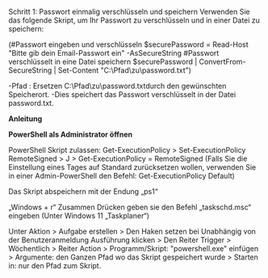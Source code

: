 Schritt 1: Passwort einmalig verschlüsseln und speichern
Verwenden Sie das folgende Skript, um Ihr Passwort zu verschlüsseln und in einer Datei zu speichern:

(#Passwort eingeben und verschlüsseln
$securePassword = Read-Host "Bitte gib dein Email-Passwort ein" -AsSecureString
#Passwort verschlüsselt in eine Datei speichern
$securePassword | ConvertFrom-SecureString | Set-Content "C:\Pfad\zu\password.txt")

-Pfad : Ersetzen C:\Pfad\zu\password.txtdurch den gewünschten Speicherort.
-Dies speichert das Passwort verschlüsselt in der Datei password.txt.


**Anleitung** 

**PowerShell als Administrator öffnen**

PowerShell Skript zulassen:
Get-ExecutionPolicy > Set-ExecutionPolicy RemoteSigned > J > Get-ExecutionPolicy = RemoteSigned
(Falls Sie die Einstellung eines Tages auf Standard zurücksetzen wollen, verwenden Sie in einer Admin-PowerShell den Befehl: Get-ExecutionPolicy Default)

Das Skript abspeichern mit der Endung „ps1“

„Windows + r“ Zusammen Drücken geben sie den Befehl „taskschd.msc“ eingeben (Unter Windows 11 „Taskplaner“)

Unter Aktion > Aufgabe erstellen > Den Haken setzen bei Unabhängig von der Benutzeranmeldung Ausführung klicken > Den Reiter Trigger > Wöchentlich > Reiter Action > Programm/Skript: "powershell.exe" einfügen > Argumente: den Ganzen Pfad wo das Skript gespeichert wurde > Starten in: nur den Pfad zum Skript.
